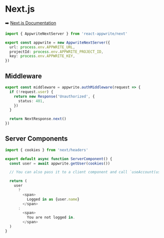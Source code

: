 # Next.js

➡️ [Next.js Documentation](https://nextjs.org/docs/advanced-features/middleware#using-middleware)

```typescript
import { AppwriteNextServer } from 'react-appwrite/next'

export const appwrite = new AppwriteNextServer({
  url: process.env.APPWRITE_URL,
  projectId: process.env.APPWRITE_PROJECT_ID,
  key: process.env.APPWRITE_KEY,
})
```

## Middleware

```typescript
export const middleware = appwrite.authMiddleware(request => {
  if (!request.user) {
    return new Response('Unauthorized', {
      status: 401,
    })
  }

  return NextResponse.next()
})
```

## Server Components

```typescript
import { cookies } from 'next/headers'

export default async function ServerComponent() {
  const user = await appwrite.getUser(cookies())

  // You can also pass it to a client component and call `useAccount(user)` there.

  return (
    user
      ?
        <span>
          Logged in as {user.name}
        </span>
      :
        <span>
          You are not logged in.
        </span>
  )
}
```

